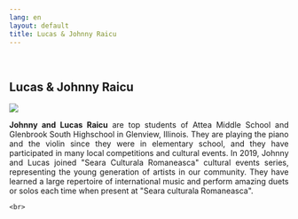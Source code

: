 ```yaml
---
lang: en
layout: default
title: Lucas & Johnny Raicu
---
```


<br>
<div class="container">
    <h2>Lucas & Johnny Raicu</h2>
    <div class="row">
        <div class="col-sm-5">
            <img class="img img-responsive" src="{{ site.baseurl }}/img/music/viori.jpg" />
        </div> 
        <div class="col-sm-4">
            <p style="text-align: justify"><strong>Johnny and Lucas Raicu</strong> are top students of Attea Middle School and Glenbrook South Highschool in Glenview, Illinois. They are playing the piano and the violin since they were in elementary school, and they have participated in many local competitions and cultural events. In 2019, Johnny and Lucas joined "Seara Culturala Romaneasca" cultural events series, representing the young generation of artists in our community. They have learned a large repertoire of international music and perform amazing duets or solos each time when present at "Seara culturala Romaneasca".
             </p>
        </div>
    </div>

    
    <br>   
</div>
<br>
<br>